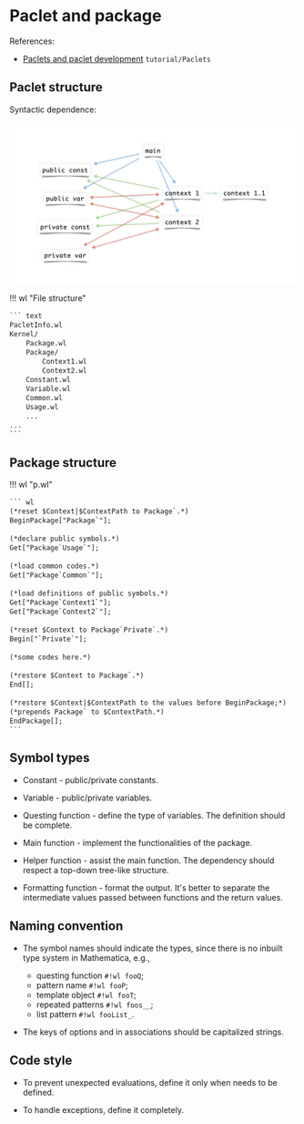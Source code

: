 # Paclet and package

References:

* [Paclets and paclet development](https://www.wolframcloud.com/obj/tgayley/Published/PacletDevelopment.nb) `tutorial/Paclets`

## Paclet structure

Syntactic dependence:

<center>

![paclet](paclet.png)

</center>

!!! wl "File structure"

    ``` text
    PacletInfo.wl
    Kernel/
        Package.wl
        Package/
            Context1.wl
            Context2.wl
        Constant.wl
        Variable.wl
        Common.wl
        Usage.wl
        ...
    ...
    ```

## Package structure

!!! wl "p.wl"

    ``` wl
    (*reset $Context|$ContextPath to Package`.*)
    BeginPackage["Package`"];

    (*declare public symbols.*)
    Get["Package`Usage`"];

    (*load common codes.*)
    Get["Package`Common`"];

    (*load definitions of public symbols.*)
    Get["Package`Context1`"];
    Get["Package`Context2`"];

    (*reset $Context to Package`Private`.*)
    Begin["`Private`"];

    (*some codes here.*)

    (*restore $Context to Package`.*)
    End[];

    (*restore $Context|$ContextPath to the values before BeginPackage;*)
    (*prepends Package` to $ContextPath.*)
    EndPackage[];
    ```

## Symbol types

* Constant - public/private constants.

* Variable - public/private variables.

* Questing function -  define the type of variables. The definition should be complete.

* Main function - implement the functionalities of the package.

* Helper function - assist the main function. The dependency should respect a top-down tree-like structure.

* Formatting function - format the output. It's better to separate the intermediate values passed between functions and the return values.

## Naming convention

* The symbol names should indicate the types, since there is no inbuilt type system in Mathematica, e.g.,

    * questing function `#!wl fooQ`;
    * pattern name `#!wl fooP`;
    * template object `#!wl fooT`;
    * repeated patterns `#!wl foos__`;
    * list pattern `#!wl fooList_`.

* The keys of options and in associations should be capitalized strings.

## Code style

* To prevent unexpected evaluations, define it only when needs to be defined.

* To handle exceptions, define it completely.
